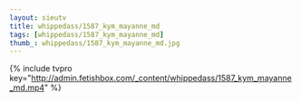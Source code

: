 ```yaml
--- 
layout: sieutv
title: whippedass/1587_kym_mayanne_md
tags: [whippedass/1587_kym_mayanne_md]
thumb_: whippedass/1587_kym_mayanne_md.jpg
---
```

{% include tvpro key="http://admin.fetishbox.com/_content/whippedass/1587_kym_mayanne_md.mp4" %} 
